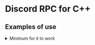 # Discord RPC for C++

## Examples of use

<details>
<summary>
Minimum for it to work
</summary>
```
#include "DiscordRPC.hpp"
void main(){
        DiscordRPC RPC(appID); //get appID from https://discord.com/developers/applications
        Activity act;
        act.type = 0;
```
</details>
